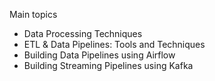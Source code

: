 Main topics

- Data Processing Techniques
- ETL & Data Pipelines: Tools and Techniques
- Building Data Pipelines using Airflow
- Building Streaming Pipelines using Kafka
